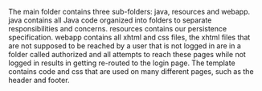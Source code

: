 The main folder contains three sub-folders: java, resources and webapp.
java contains all Java code organized into folders to separate responsibilities and concerns. 
resources contains our persistence specification.
webapp contains all xhtml and css files, the xhtml files that are not supposed to be reached by a user that is not logged in are in a folder called authorized and all attempts to reach these pages while not logged in results in getting re-routed to the login page. The template contains code and css that are used on many different pages, such as the header and footer. 
